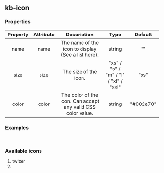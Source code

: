 ## kb-icon

### Properties

|  Property |  Attribute    | Description                                                   |                  Type                   |  Default  |
|  :----:   |  :----:       | :----:                                                        |:---------------------------------------:|:---------:|
| name      | name          | The name of the icon to display (See a list here).            |                 string                  |    ""     |  
| size      | size          | The size of the icon.                                         | "xs" / "s" / "m" / "l" / "xl" / "xxl"   |   "xs"    |  
| color     | color         | The color of the icon. Can accept any valid CSS color value.  |                 string                  | "#002e70" |   

### Examples
<kb-icon name="twitter"></kb-icon>  
<kb-icon name="twitter" color="red" size="xs"></kb-icon>

### Available icons
1. twitter
2. 


